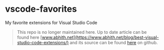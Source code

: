 # vscode-favorites
My favorite extensions for Visual Studio Code

> This repo is no longer maintained here. Up to date article can be found here [www.abhith.net](https://www.abhith.net/blog/best-visual-studio-code-extensions/) and its source can be found [here](https://github.com/Abhith/abhith.net/blob/master/src/pages/blog/best-visual-studio-code-extensions.md) on github.




